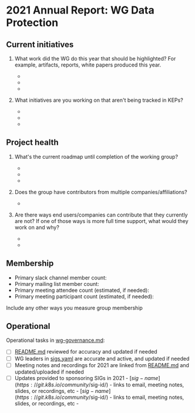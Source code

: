 # 2021 Annual Report: WG Data Protection

## Current initiatives

1. What work did the WG do this year that should be highlighted?
   For example, artifacts, reports, white papers produced this year.

   -
   -
   -

2. What initiatives are you working on that aren't being tracked in KEPs?

   -
   -
   -

## Project health

1. What's the current roadmap until completion of the working group?

   -
   -
   -

2. Does the group have contributors from multiple companies/affiliations?

   -

3. Are there ways end users/companies can contribute that they currently are not?
   If one of those ways is more full time support, what would they work on and why?

   -
   -

## Membership

- Primary slack channel member count:
- Primary mailing list member count:
- Primary meeting attendee count (estimated, if needed):
- Primary meeting participant count (estimated, if needed):

Include any other ways you measure group membership

## Operational

Operational tasks in [wg-governance.md]:

- [ ] [README.md] reviewed for accuracy and updated if needed
- [ ] WG leaders in [sigs.yaml] are accurate and active, and updated if needed
- [ ] Meeting notes and recordings for 2021 are linked from [README.md] and updated/uploaded if needed
- [ ] Updates provided to sponsoring SIGs in 2021
      - [$sig-name](https://git.k8s.io/community/$sig-id/)
        - links to email, meeting notes, slides, or recordings, etc
      - [$sig-name](https://git.k8s.io/community/$sig-id/)
        - links to email, meeting notes, slides, or recordings, etc
      -

[wg-governance.md]: https://git.k8s.io/community/committee-steering/governance/wg-governance.md
[README.md]: https://git.k8s.io/community/wg-data-protection/README.md
[sigs.yaml]: https://git.k8s.io/community/sigs.yaml


